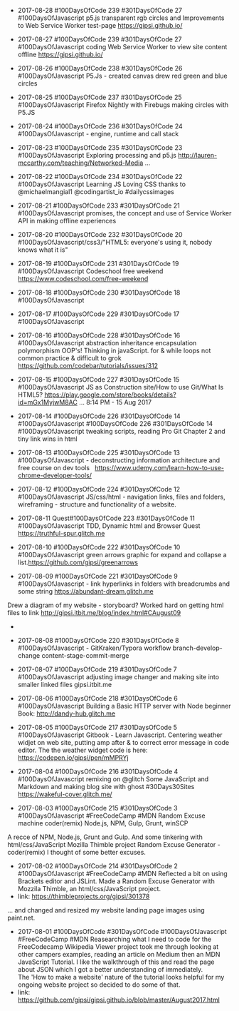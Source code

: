 *  2017-08-28 #100DaysOfCode 239 #301DaysOfCode 27 #100DaysOfJavascript p5.js transparent rgb circles and Improvements to Web Service Worker test-page https://gipsi.github.io/

*  2017-08-27 #100DaysOfCode 239 #301DaysOfCode 27 #100DaysOfJavascript coding Web Service Worker to view site content offline  https://gipsi.github.io/

*  2017-08-26 #100DaysOfCode 238 #301DaysOfCode 26 #100DaysOfJavascript P5.Js - created canvas drew red green and blue circles

*  2017-08-25 #100DaysOfCode 237 #301DaysOfCode 25 #100DaysOfJavascript Firefox Nightly with Firebugs making circles with P5.JS


*  2017-08-24 #100DaysOfCode 236 #301DaysOfCode 24 #100DaysOfJavascript - engine, runtime and call stack


*  2017-08-23 #100DaysOfCode 235 #301DaysOfCode 23 #100DaysOfJavascript Exploring processing and p5.js http://lauren-mccarthy.com/teaching/Networked-Media …


*  2017-08-22 #100DaysOfCode 234 #301DaysOfCode 22 #100DaysOfJavascript Learning JS Loving CSS thanks to @michaelmangial1 @codingartist_io #dailycssimages


*  2017-08-21 #100DaysOfCode 233 #301DaysOfCode 21 #100DaysOfJavascript promises, the concept and use of Service Worker API in making offline experiences

*  2017-08-20 #100DaysOfCode 232 #301DaysOfCode 20 #100DaysOfJavascript/css3/"HTML5: everyone's using it, nobody knows what it is"


*  2017-08-19 #100DaysOfCode 231 #301DaysOfCode 19 #100DaysOfJavascript
Codeschool free weekend https://www.codeschool.com/free-weekend

*  2017-08-18 #100DaysOfCode 230 #301DaysOfCode 18 #100DaysOfJavascript

*  2017-08-17 #100DaysOfCode 229 #301DaysOfCode 17 #100DaysOfJavascript


*  2017-08-16 #100DaysOfCode 228 #301DaysOfCode 16 #100DaysOfJavascript
abstraction inheritance encapsulation polymorphism OOP's! Thinking in javaScript.
for & while loops not common practice & difficult to grok https://github.com/codebar/tutorials/issues/312

*  2017-08-15 #100DaysOfCode 227 #301DaysOfCode 15 #100DaysOfJavascript
JS as Construction site/How to use Git/What Is HTML5? https://play.google.com/store/books/details?id=mGx1MyjwM8AC …
8:14 PM - 15 Aug 2017

*  2017-08-14 #100DaysOfCode 226 #301DaysOfCode 14 #100DaysOfJavascript
#100DaysOfCode 226 #301DaysOfCode 14 #100DaysOfJavascript
tweaking scripts, reading Pro Git Chapter 2 and tiny link wins in html

*  2017-08-13 #100DaysOfCode 225 #301DaysOfCode 13 #100DaysOfJavascript - deconstructing information architecture and free course on dev tools   https://www.udemy.com/learn-how-to-use-chrome-developer-tools/


*  2017-08-12  #100DaysOfCode 224 #301DaysOfCode 12 #100DaysOfJavascript JS/css/html - navigation links, files and folders, wireframing - structure and functionality of a website.

*  2017-08-11 Quest#100DaysOfCode 223 #301DaysOfCode 11 #100DaysOfJavascript TDD, Dynamic html and Browser Quest https://truthful-spur.glitch.me

*  2017-08-10 #100DaysOfCode 222 #301DaysOfCode 10 #100DaysOfJavascript green arrows graphic for expand and collapse a list.https://github.com/gipsi/greenarrows

*  2017-08-09 #100DaysOfCode 221 #301DaysOfCode 9 #100DaysOfJavascript - link hyperlinks in folders with breadcrumbs and some string https://abundant-dream.glitch.me

Drew a diagram of my website - storyboard? Worked hard on getting html files to link http://gipsi.itbit.me/blog/index.html#CAugust09
* ​
* 2017-08-08 #100DaysOfCode 220 #301DaysOfCode 8 #100DaysOfJavascript  - GitKraken/Typora workflow branch-develop-change content-stage-commit-merge



* 2017-08-07 #100DaysOfCode 219 #301DaysOfCode 7 #100DaysOfJavascript adjusting image changer and making site into smaller linked files gipsi.itbit.me
* 2017-08-06 #100DaysOfCode 218 #301DaysOfCode 6 #100DaysOfJavascript Building a Basic HTTP server with Node beginner Book:  http://dandy-hub.glitch.me 


* 2017-08-05 #100DaysOfCode 217 #301DaysOfCode 5 #100DaysOfJavascript Gitbook - Learn Javascript. Centering weather widjet on web site, putting amp after & to correct error message in code editor. The the weather widget code is here: https://codepen.io/gipsi/pen/mMPRYj

* 2017-08-04 #100DaysOfCode 216 #301DaysOfCode 4 #100DaysOfJavascript remixing on @glitch Some JavaScript and Markdown and making blog site with ghost #30Days30Sites https://wakeful-cover.glitch.me/

* 2017-08-03 #100DaysOfCode 215 #301DaysOfCode 3 #100DaysOfJavascript #FreeCodeCamp #MDN Random Excuse machine coder(remix)
  Node.js, NPM, Gulp, Grunt, winSCP

A recce of NPM, Node.js, Grunt and Gulp. And some tinkering with html/css/JavaScript Mozilla Thimble project Random Excuse Generator - coder(remix) I thought of some better excuses. 

* 2017-08-02 #100DaysOfCode 214 #301DaysOfCode 2 #100DaysOfJavascript #FreeCodeCamp #MDN 
  Reflected a bit on using Brackets editor and JSLint.  Made a Random Excuse Generator with Mozzila Thimble, an html/css/JavaScript    project.
* link: https://thimbleprojects.org/gipsi/301378 

... and changed and resized my website landing page images using paint.net.



* 2017-08-01 #100DaysOfCode #301DaysOfCode #100DaysOfJavascript #FreeCodeCamp #MDN 
  Reasearching what I need to code for the FreeCodecamp Wikipedia Viewer project took me through looking at other campers examples,
  reading an article on Medium then an MDN JavaScript Tutorial.  I like the walkthrough of this and read the page about JSON which 
  I got a better understanding of immediately.  
  The 'How to make a website' nature of the tutorial looks helpful for my ongoing website project so decided to do some of that. 
* link: https://github.com/gipsi/gipsi.github.io/blob/master/August2017.html
